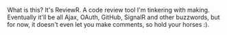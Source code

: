 What is this? It's ReviewR. A code review tool I'm tinkering with making. Eventually it'll be all Ajax, OAuth, GitHub, SignalR and other buzzwords, but for now, it doesn't even let you make comments, so hold your horses :).
